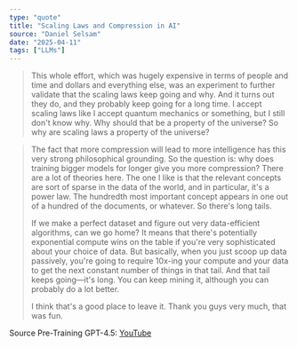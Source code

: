 ```yaml
---
type: "quote"
title: "Scaling Laws and Compression in AI"
source: "Daniel Selsam"
date: "2025-04-11"
tags: ["LLMs"]
---
```


> This whole effort, which was hugely expensive in terms of people and time and dollars and everything else, was an experiment to further validate that the scaling laws keep going and why. And it turns out they do, and they probably keep going for a long time. I accept scaling laws like I accept quantum mechanics or something, but I still don't know why. Why should that be a property of the universe? So why are scaling laws a property of the universe?

> The fact that more compression will lead to more intelligence has this very strong philosophical grounding. So the question is: why does training bigger models for longer give you more compression? There are a lot of theories here. The one I like is that the relevant concepts are sort of sparse in the data of the world, and in particular, it's a power law. The hundredth most important concept appears in one out of a hundred of the documents, or whatever. So there's long tails.
>
> If we make a perfect dataset and figure out very data-efficient algorithms, can we go home? It means that there's potentially exponential compute wins on the table if you're very sophisticated about your choice of data. But basically, when you just scoop up data passively, you're going to require 10x-ing your compute and your data to get the next constant number of things in that tail. And that tail keeps going—it's long. You can keep mining it, although you can probably do a lot better.
>
> I think that's a good place to leave it. Thank you guys very much, that was fun.

Source Pre-Training GPT-4.5: [YouTube](https://www.youtube.com/watch?v=6nJZopACRuQ)
